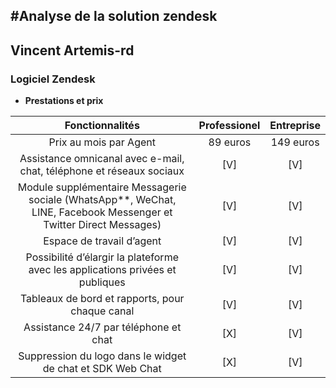#Analyse de la solution zendesk
---
## Vincent Artemis-rd
### Logiciel Zendesk

 + **Prestations et prix**
 
|Fonctionnalités|Professionel|Entreprise
|:-:|:-:| :-:
|Prix au mois par Agent |89 euros| 149 euros
|Assistance omnicanal avec e-mail, chat, téléphone et réseaux sociaux| [V]| [V] 
| Module supplémentaire Messagerie sociale (WhatsApp**, WeChat, LINE, Facebook Messenger et Twitter Direct Messages)| [V]| [V] 
|Espace de travail d’agent | [V]| [V] 
|Possibilité d’élargir la plateforme avec les applications privées et publiques | [V]| [V]
|Tableaux de bord et rapports, pour chaque canal| [V]| [V]
|Assistance 24/7 par téléphone et chat| [X]| [V]
|Suppression du logo dans le widget de chat et SDK Web Chat| [X]| [V]